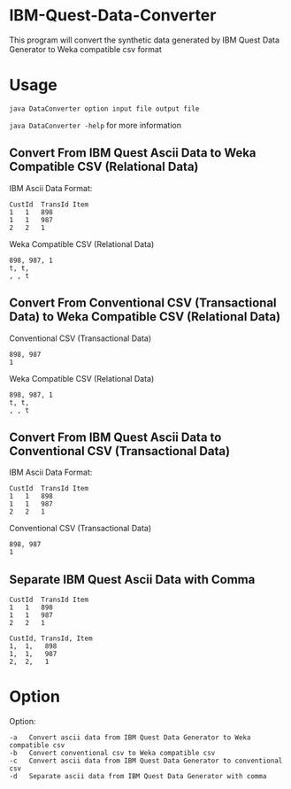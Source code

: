 # IBM-Quest-Data-Converter
This program will convert the synthetic data generated by IBM Quest Data Generator to Weka compatible csv format

# Usage
`java DataConverter option input file output file`

`java DataConverter -help` for more information

## Convert From IBM Quest Ascii Data to Weka Compatible CSV (Relational Data)
IBM Ascii Data Format:
```
CustId	TransId	Item
1	1	898
1	1	987
2	2	1
```

Weka Compatible CSV (Relational Data)
```
898, 987, 1
t, t,
, , t
```

## Convert From Conventional CSV (Transactional Data) to Weka Compatible CSV (Relational Data)
Conventional CSV (Transactional Data)
```
898, 987
1
```

Weka Compatible CSV (Relational Data)
```
898, 987, 1
t, t,
, , t
```

## Convert From IBM Quest Ascii Data to Conventional CSV (Transactional Data)
IBM Ascii Data Format:
```
CustId	TransId	Item
1	1	898
1	1	987
2	2	1
```

Conventional CSV (Transactional Data)
```
898, 987
1
```

## Separate IBM Quest Ascii Data with Comma
```
CustId	TransId	Item
1	1	898
1	1	987
2	2	1
```
```
CustId, TransId, Item
1,	1,	 898
1,	1,	 987
2,	2,	 1
```

# Option
Option:

	-a	 Convert ascii data from IBM Quest Data Generator to Weka compatible csv
	-b	 Convert conventional csv to Weka compatible csv
	-c	 Convert ascii data from IBM Quest Data Generator to conventional csv
	-d	 Separate ascii data from IBM Quest Data Generator with comma
